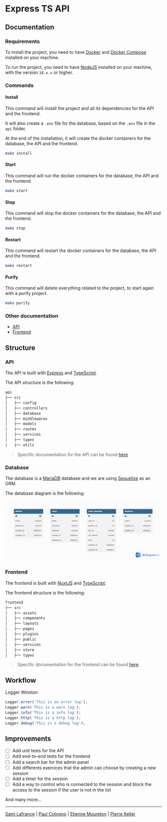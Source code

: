 # Express TS API

## Documentation

### Requirements

To install the project, you need to have [Docker](https://www.docker.com/) and [Docker Compose](https://docs.docker.com/compose/) installed on your machine.

To run the project, you need to have [NodeJS](https://nodejs.org/en/) installed on your machine, with the version `18.x.x` or higher.

### Commands

#### Install

This command will install the project and all its dependencies for the API and the frontend.

It will also create a `.env` file for the database, based on the `.env` file in the `api` folder.

At the end of the installation, it will create the docker containers for the database, the API and the frontend.

```bash
make install
```

#### Start

This command will run the docker containers for the database, the API and the frontend.

```bash
make start
```

#### Stop

This command will stop the docker containers for the database, the API and the frontend.

```bash
make stop
```

#### Restart

This command will restart the docker containers for the database, the API and the frontend.

```bash
make restart
```

#### Purify

This command will delete everything related to the project, to start again with a purify project.

```bash
make purify
```

### Other documentation

- [API](api/README.md)
- [Frontend](frontend/README.md)

## Structure

### API

The API is built with [Express](https://expressjs.com/) and [TypeScript](https://www.typescriptlang.org/).

The API structure is the following:

```bash
api
├── src
│   ├── config
│   ├── controllers
│   ├── database
│   ├── middlewares
│   ├── models
│   ├── routes
│   ├── services
│   ├── types
│   ├── utils
```

> Specific documentation for the API can be found [here](api/README.md).

### Database

The database is a [MariaDB](https://mariadb.org/) database and we are using [Sequelize](https://sequelize.org/) as an ORM.

The database diagram is the following:

![Diagram](diagram.png)

### Frontend

The frontend is built with [NuxtJS](https://nuxtjs.org/) and [TypeScript](https://www.typescriptlang.org/).

The frontend structure is the following:

```bash
frontend
├── src
│   ├── assets
│   ├── components
│   ├── layouts
│   ├── pages
│   ├── plugins
│   ├── public
│   ├── services
│   ├── store
│   ├── types
```

> Specific documentation for the frontend can be found [here](frontend/README.md).

## Workflow


Logger Winston

```ts
Logger.error('This is an error log');
Logger.warn('This is a warn log');
Logger.info('This is a info log');
Logger.http('This is a http log');
Logger.debug('This is a debug log');
```

## Improvements

- [ ] Add unit tests for the API
- [ ] Add end-to-end tests for the frontend
- [ ] Add a search bar for the admin panel
- [ ] Add differents exercices that the admin can choose by creating a new session
- [ ] Add a timer for the session
- [ ] Add a way to control who is connected to the session and block the access to the session if the user is not in the list

And many more...

---

[Sami Lafrance](https://www.samilafrance.com/) | [Paul Cotogno](https://paulcotogno.com/) | [Etienne Moureton](https://www.etiennemoureton.fr/) | [Pierre Keller](https://pierrekeller.com/)
